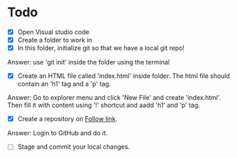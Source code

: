 # Todo
- [x] Open Visual studio code
- [x] Create a folder to work in
- [x] In this folder, initialize git so that we have a local git repo!

Answer: use 'git init' inside the folder using the terminal

- [x] Create an HTML file called 'index.html' inside folder. The html file should contain an 'h1' tag and a 'p' tag.

Answer: Go to explorer menu and click 'New File' and create 'index.html'. Then fill it with content using '!' shortcut and aadd 'h1' and 'p' tag.

- [x] Create a repository on [Follow link](https://github.com).

Answer: Login to GitHub and do it.

- [ ] Stage and commit your local changes.